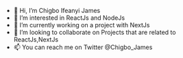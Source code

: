 - 👋 Hi, I’m Chigbo Ifeanyi James
- 👀 I’m interested in ReactJs and NodeJs
- 🌱 I’m currently working on a project with NextJs
- 💞️ I’m looking to collaborate on Projects that are related to ReactJs,NextJs
- 📫 You can reach me on Twitter @Chigbo_James

<!---
Jamesalehandro/Jamesalehandro is a ✨ special ✨ repository because its `README.md` (this file) appears on your GitHub profile.
You can click the Preview link to take a look at your changes.
--->
